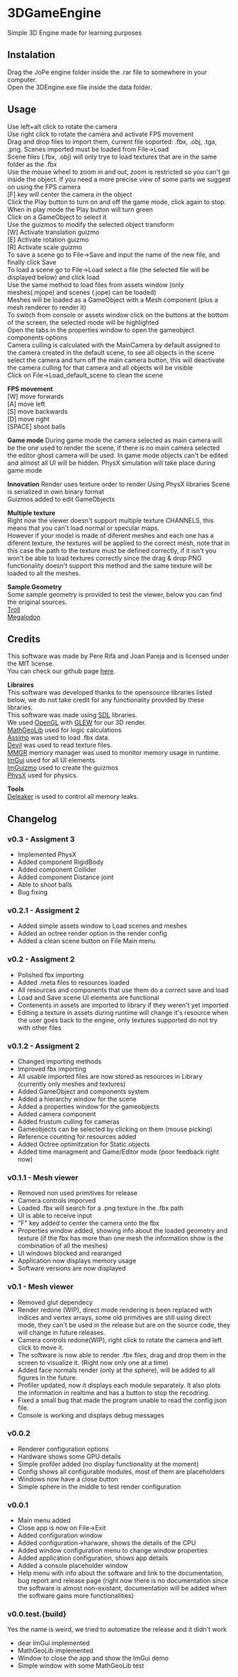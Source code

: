 ﻿# 3DGameEngine
Simple 3D Engine made for learning purposes

## Instalation
Drag the JoPe engine folder inside the .rar file to somewhere in your computer.   
Open the 3DEngine.exe file inside the data folder.

## Usage 

Use left+alt click to rotate the camera    
Use right click to rotate the camera and activate FPS movement      
Drag and drop files to import them, current file soported: .fbx, .obj, .tga, .png. Scenes imported must be loaded from File->Load      
Scene files (.fbx, .obj) will only trye to load textures that are in the same folder as the .fbx            
Use the mouse wheel to zoom in and out, zoom is restricted so you can't go inside the object. If you need a more precise view of some parts we suggest on using the FPS camera       
[F] key will center the camera in the object              
Click the Play button to turn on and off the game mode, click again to stop. When in play mode the Play button will turn green    
Click on a GameObject to select it     
Use the guizmos to modify the selected object transform       
[W] Activate translation guizmo    
[E] Activate rotation guizmo      
[R] Activate scale guizmo       
To save a scene go to File->Save and input the name of the new file, and finally click Save       
To load a scene go to File->Load select a file (the selected file will be displayed below) and click load      
Use the same method to load files from assets window (only meshes(.mjope) and scenes (.jope) can be loaded)        
Meshes will be loaded as a GameObject with a Mesh component (plus a mesh renderer to render it)     
To switch from console or assets window click on the buttons at the bottom of the screen, the selected mode will be highlighted      
Open the tabs in the properties window to open the gameobject components options    
Camera culling is calculated with the MainCamera by default assigned to the camera created in the default scene, to see all objects in the scene select the camera and turn off the main 
camera button, this will deactivate the camera culling for that camera and all objects will be visible       
Click on File->Load_default_scene to clean the scene       

**FPS movement**   
[W] move forwards   
[A] move left   
[S] move backwards   
[D] move right   
[SPACE] shoot balls

**Game mode**
During game mode the camera selected as main camera will be the one used to render the scene, if there is no main camera selected the editor ghost camera will be used.
In game mode objects can't be edited and almost all UI will be hidden.
PhysX simulation will take place during game mode

**Innovation**
Render uses texture order to render
Using PhysX libraries
Scene is serialized in own binary format      
Guizmos added to edit GameObjects      

**Multiple texture**   
Right now the viewer doesn't support multiple texture CHANNELS, this means that you can't load normal or specular maps.   
However if your model is made of diferent meshes and each one has a diferent texture, the textures will be applied to the correct mesh, note that in this case the path to the texture must be defined correctly, if it isn't you won't be able to load textures correctly since the drag & drop PNG functionality doesn't support this method and the same texture will be loaded to all the meshes.   

**Sample Geometry**    
Some sample geometry is provided to test the viewer, below you can find the original sources.     
[Troll](https://www.cgtrader.com/free-3d-models/character/fantasy/earthborn-troll)    
[Megalodon](https://free3d.com/3d-model/megalodon-battlefield-4-67390.html)

## Credits 
This software was made by Pere Rifà and Joan Pareja and is licensed under the MIT license.    
You can check our github page [here](https://github.com/PatatesIDracs/3DGameEngine).

**Libraires**    
This software was developed thanks to the opensource libraries listed below, we do not take credit for any functionality provided by these libraries.     
This software was made using [SDL](https://www.libsdl.org/) libraries.      
We used [OpenGL](https://www.opengl.org/) with [GLEW](http://glew.sourceforge.net/) for our 3D render.        
[MathGeoLib](http://clb.demon.fi/MathGeoLib/nightly/) used for logic calculations         
[Assimp](http://assimp.sourceforge.net/) was used to load .fbx data.      
[Devil](http://openil.sourceforge.net/) was used to read texture files.     
[MMGR](http://www.paulnettle.com/) memory manager was used to monitor memory usage in runtime.    
[ImGui](https://github.com/ocornut/imgui) used for all UI elements       
[ImGuizmo](https://github.com/CedricGuillemet/ImGuizmo) used to create the guizmos    
[PhysX](http://www.nvidia.es/object/nvidia-physx-es.html) used for physics.

  
**Tools**    
[Deleaker](http://www.deleaker.com/) is used to control all memory leaks.


## Changelog
### v0.3 - Assigment 3
* Implemented PhysX
* Added component RigidBody
* Added component Collider
* Added component Distance joint
* Able to shoot balls
* Bug fixing


### v0.2.1 - Assigment 2
* Added simple assets window to Load scenes and meshes        
* Added an octree render option in the render config        
* Added a clean scene button on File Main menu     

### v0.2 - Assigment 2
* Polished fbx importing     
* Added .meta files to resources loaded     
* All resources and components that use them do a correct save and load      
* Load and Save scene UI elements are functional      
* Contenents in assets are imported to library if they weren't yet imported        
* Editing a texture in assets during runtime will change it's resource when the user goes back to the engine, only textures supported do not try with other files      


### v0.1.2 - Assigment 2
* Changed importing methods
* Improved fbx importing
* All usable imported files are now stored as resources in Library (currently only meshes and textures)
* Added GameObject and components system
* Added a hierarchy window for the scene
* Added a properties window for the gameobjects
* Added camera component
* Added frustum culling for cameras	
* Gameobjects can be selected by clicking on them (mouse picking)
* Reference counting for resources added
* Added Octree optimitzation for Static objects
* Added time managment and Game/Editor mode (poor feedback right now)

### v0.1.1 - Mesh viewer
* Removed non used primitives for release
* Camera controls imporved
* Loaded .fbx will search for a .png texture in the .fbx path
* UI is able to receive input
* "F" key added to center the camera onto the fbx
* Properties window added, showing info about the loaded geometry and texture (if the fbx has more than one mesh the information show is the combination of all the meshes)
* UI windows blocked and rearanged
* Application now displays memory usage
* Software versions are now displayed


### v0.1 - Mesh viewer
* Removed glut dependecy
* Render redone (WIP), direct mode rendering is been replaced with indices and vertex arrays, some old primitives are still using direct mode, they can't be used in the release but are on the source code, they will change in future releases.
* Camera controls redone(WIP), right click to rotate the camera and left click to move it.
* The software is now able to render .fbx files, drag and drop them in the screen to visualize it. (Right now only one at a time)
* Added face normals render (only at the sphere), will be added to all figures in the future.
* Profiler updated, now it displays each module separately. It also plots the information in realtime and has a button to stop the recodring.
* Fixed a small bug that made the program unable to read the config.json file.
* Console is working and displays debug messages

### v0.0.2
* Renderer configuration options
* Hardware shows some GPU details
* Simple profiler added (no display functionality at the moment)
* Config shows all configurable modules, most of them are placeholders
* Windows now have a close button
* Simple sphere in the middle to test render configuration

### v0.0.1
* Main menu added
* Close app is now on File->Exit
* Added configuration window
* Added configuration->harware, shows the details of the CPU
* Added window configuration menu to change window properties
* Added application configuration, shows app details
* Added a console placeholder window
* Help menu with info about the software and link to the documentation, bug report and release page
(right now there is no documentation since the software is almost non-existant, documentation will be added when the software gains more functionalities)

### v0.0.test.{build}
Yes the name is weird, we tried to automatize the release and it didn't work
* dear ImGui implemented
* MathGeoLib implemented
* Window to close the app and show the ImGui demo
* Simple window with some MathGeoLib test

